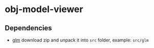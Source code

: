 # obj-model-viewer

## Dependencies

- [glm](https://glm.g-truc.net) download zip and unpack it into `src` folder, example: `src/glm`
